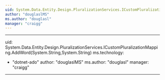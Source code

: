 ```yaml
---
uid: System.Data.Entity.Design.PluralizationServices.ICustomPluralizationMapping
author: "douglaslMS"
ms.author: "douglasl"
manager: "craigg"
---
```


---
uid: System.Data.Entity.Design.PluralizationServices.ICustomPluralizationMapping.AddWord(System.String,System.String)
ms.technology: 
  - "dotnet-ado"
author: "douglaslMS"
ms.author: "douglasl"
manager: "craigg"
---
